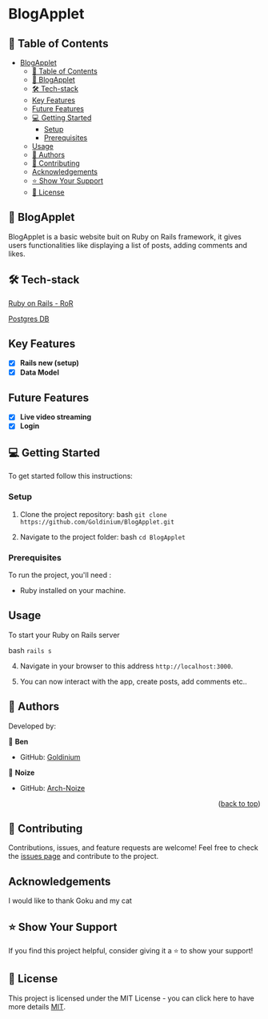 # BlogApplet

## 📗 Table of Contents

- [BlogApplet](#blog_app)
  - [📗 Table of Contents](#-table-of-contents)
  - [📖 BlogApplet ](#-blog_app-)
  - [🛠 Tech-stack ](#-tech-stack-)
  - [Key Features ](#key-features-)
  - [Future Features ](#future-features-)
  - [💻 Getting Started ](#-getting-started-)
    - [Setup ](#setup-)
    - [Prerequisites ](#prerequisites-)
  - [Usage ](#usage-)
  - [👥 Authors ](#-authors-)
  - [🤝 Contributing ](#-contributing-)
  - [Acknowledgements](#-Acknowledgements-)
  - [⭐️ Show Your Support ](#️-show-your-support-)
  - [📜 License ](#-license-)

## 📖 BlogApplet <a name="about-project"></a>

BlogApplet is a basic website buit on Ruby on Rails framework, it gives users functionalities like displaying a list of posts, adding comments and likes.

## 🛠 Tech-stack <a name="tech-stack"></a>

[Ruby on Rails - RoR](https://www.ruby-lang.org/)

[Postgres DB](https://www.postgresql.org/)

## Key Features <a name="key-features"></a>
- [x] **Rails new (setup)**
- [x] **Data Model**

## Future Features <a name="future-features"></a>
- [x] **Live video streaming**
- [x] **Login**

## 💻 Getting Started <a name="getting-started"></a>

To get started follow this instructions:

### Setup <a name="setup"></a>

1. Clone the project repository:
   bash
   `git clone https://github.com/Goldinium/BlogApplet.git`
   

2. Navigate to the project folder:
   bash
   `cd BlogApplet`

   

### Prerequisites <a name="prerequisites"></a>

To run the project, you'll need :

- Ruby installed on your machine.

## Usage <a name="usage"></a>

To start your Ruby on Rails server

   bash
   `rails s`


4. Navigate in your browser to this address `http://localhost:3000`.

5. You can now interact with the app, create posts, add comments etc..


## 👥 Authors <a name="authors"></a>

Developed by:

👤 **Ben**
-   GitHub: [Goldinium](https://github.com/Goldinium)

👤 **Noize**
-   GitHub: [Arch-Noize](https://github.com/Arch-Noize)

<p align="right">(<a href="#readme-top">back to top</a>)</p>

## 🤝 Contributing <a name="contributing"></a>

Contributions, issues, and feature requests are welcome! Feel free to check the [issues page](https://github.com/ClaudiaRojasSoto/Blog_App/issues) and contribute to the project.

## Acknowledgements <a name="Acknowledgements"></a>

I would like to thank Goku and my cat

## ⭐️ Show Your Support <a name="support"></a>

If you find this project helpful, consider giving it a ⭐️ to show your support!

## 📜 License <a name="license"></a>

This project is licensed under the MIT License - you can click here to have more details [MIT](LICENSE).
